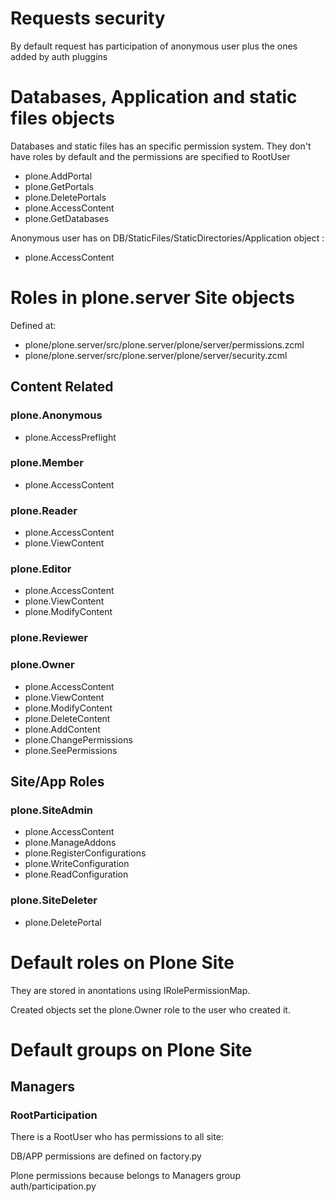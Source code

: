 # Requests security

By default request has participation of anonymous user plus the ones added by auth pluggins

# Databases, Application and static files objects

Databases and static files has an specific permission system. They don't have roles by default
and the permissions are specified to RootUser

 * plone.AddPortal
 * plone.GetPortals
 * plone.DeletePortals
 * plone.AccessContent
 * plone.GetDatabases

Anonymous user has on DB/StaticFiles/StaticDirectories/Application object :

 * plone.AccessContent

# Roles in plone.server Site objects

Defined at:

 * plone/plone.server/src/plone.server/plone/server/permissions.zcml
 * plone/plone.server/src/plone.server/plone/server/security.zcml

## Content Related

### plone.Anonymous

 * plone.AccessPreflight

### plone.Member

 * plone.AccessContent

### plone.Reader

 * plone.AccessContent
 * plone.ViewContent

### plone.Editor

 * plone.AccessContent
 * plone.ViewContent
 * plone.ModifyContent

### plone.Reviewer

### plone.Owner

 * plone.AccessContent
 * plone.ViewContent
 * plone.ModifyContent
 * plone.DeleteContent
 * plone.AddContent
 * plone.ChangePermissions
 * plone.SeePermissions

## Site/App Roles

### plone.SiteAdmin

 * plone.AccessContent
 * plone.ManageAddons
 * plone.RegisterConfigurations
 * plone.WriteConfiguration
 * plone.ReadConfiguration

### plone.SiteDeleter

 * plone.DeletePortal

# Default roles on Plone Site

They are stored in anontations using IRolePermissionMap.

Created objects set the plone.Owner role to the user who created it.

# Default groups on Plone Site

## Managers

### RootParticipation

There is a RootUser who has permissions to all site:

DB/APP permissions are defined on factory.py

Plone permissions because belongs to Managers group auth/participation.py
